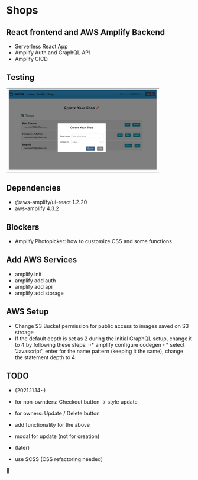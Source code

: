 # Shops
## React frontend and AWS Amplify Backend
- Serverless React App
- Amplify Auth and GraphQL API
- Amplify CICD

## Testing

<table>
<tbody>
 <tr>
<td align="center">
<img  style="width:400px" src="https://github.com/jparkley/shops-react-amplify-serverless/blob/master/screenshot-react-amplify-shops-01.png"> 
</td>
</tr>
 </tbody>
</table>

## Dependencies
- @aws-amplify/ui-react 1.2.20
- aws-amplify 4.3.2

## Blockers
- Amplify Photopicker: how to customize CSS and some functions


## Add AWS Services
- amplify init
- amplify add auth
- amplify add api
- amplify add storage


## AWS Setup
- Change S3 Bucket permission for public access to images saved on S3 stroage
- If the default depth is set as 2 during the initial GraphQL setup, change it to 4 by following these steps:
⋅⋅* amplify configure codegen
⋅⋅* select 'Javascript', enter for the name pattern (keeping it the same), change the statement depth to 4

## TODO
- (2021.11.14~)
- for non-ownders: Checkout button -> style update
- for owners: Update / Delete button
- add functionality for the above
- modal for update (not for creation)


- (later)
- use SCSS (CSS refactoring needed)



:musical_note:
